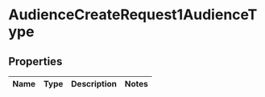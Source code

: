 
# AudienceCreateRequest1AudienceType

## Properties
Name | Type | Description | Notes
------------ | ------------- | ------------- | -------------



